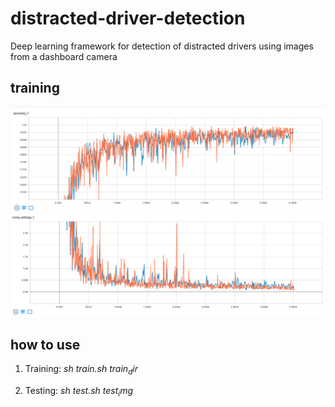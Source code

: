 # distracted-driver-detection
Deep learning framework for detection of distracted drivers using images from a dashboard camera

## training
![alt text](acc.png)
![alt text](ent.png)

## how to use
1. Training: *sh train.sh $train_dir$*
  
2. Testing: *sh test.sh $test_img$*
